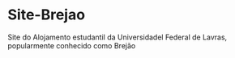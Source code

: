 Site-Brejao
===========

Site do Alojamento estudantil da Universidadel Federal de Lavras, popularmente conhecido como Brejão

